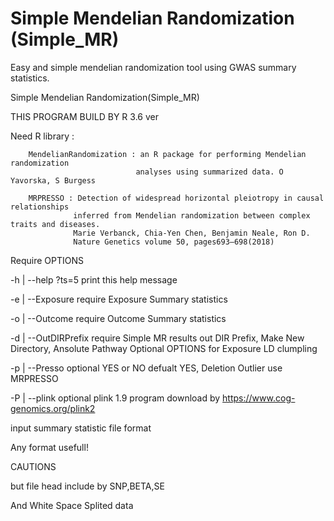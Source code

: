 # Simple Mendelian Randomization (Simple_MR)
Easy and simple mendelian randomization tool using GWAS summary statistics.


Simple Mendelian Randomization(Simple_MR)
  
THIS PROGRAM BUILD BY R 3.6 ver


Need R library :

        MendelianRandomization : an R package for performing Mendelian randomization
                                analyses using summarized data. O Yavorska, S Burgess

        MRPRESSO : Detection of widespread horizontal pleiotropy in causal relationships
                  inferred from Mendelian randomization between complex traits and diseases.
                  Marie Verbanck, Chia-Yen Chen, Benjamin Neale, Ron D.
                  Nature Genetics volume 50, pages693–698(2018)


Require OPTIONS

-h | --help ?ts=5 print this help message

-e | --Exposure         require   Exposure Summary statistics

-o | --Outcome           require    Outcome Summary statistics

-d | --OutDIRPrefix       require   Simple MR results out DIR Prefix, Make New Directory, Ansolute Pathway
Optional OPTIONS for Exposure LD clumpling

-p | --Presso        optional   YES or NO defualt YES, Deletion Outlier use MRPRESSO

-P | --plink         optional   plink 1.9 program download by https://www.cog-genomics.org/plink2



input summary statistic file format

Any format usefull!

CAUTIONS

but file head include by SNP,BETA,SE

And White Space Splited data


